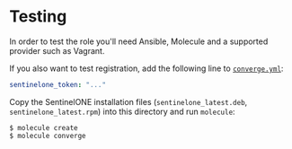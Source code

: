 # Testing

In order to test the role you'll need Ansible, Molecule and a supported provider such as Vagrant.

If you also want to test registration, add the following line to [`converge.yml`](converge.yml):

```yml
sentinelone_token: "..."
```

Copy the SentinelONE installation files (`sentinelone_latest.deb`, `sentinelone_latest.rpm`) into this directory and run `molecule`:

```shell
$ molecule create
$ molecule converge
```

